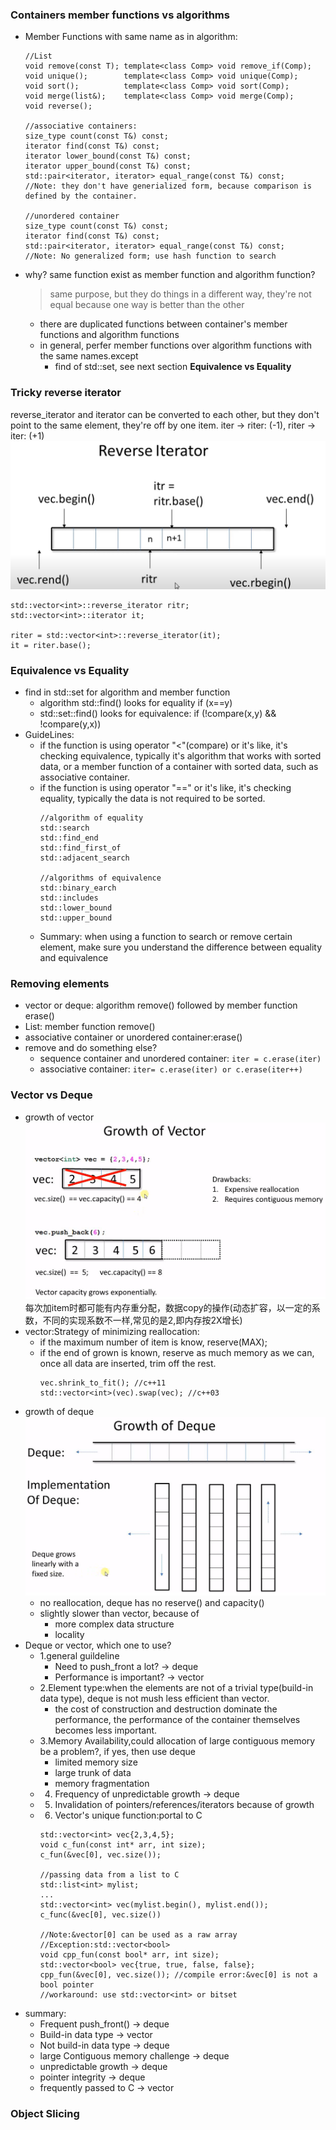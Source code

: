 ### Containers member functions vs algorithms
- Member Functions with same name as in algorithm:
  ```
  //List
  void remove(const T); template<class Comp> void remove_if(Comp);
  void unique();        template<class Comp> void unique(Comp);
  void sort();          template<class Comp> void sort(Comp);
  void merge(list&);    template<class Comp> void merge(Comp);
  void reverse();

  //associative containers:
  size_type count(const T&) const;
  iterator find(const T&) const;
  iterator lower_bound(const T&) const; 
  iterator upper_bound(const T&) const; 
  std::pair<iterator, iterator> equal_range(const T&) const;
  //Note: they don't have generialized form, because comparison is defined by the container.

  //unordered container
  size_type count(const T&) const;
  iterator find(const T&) const;
  std::pair<iterator, iterator> equal_range(const T&) const;
  //Note: No generalized form; use hash function to search
  ```
- why? same function exist as member function and algorithm function?
  > same purpose, but they do things in a different way, they're not equal because one way is better than the other
  - there are duplicated functions between container's member functions and algorithm functions
  - in general, perfer member functions over algorithm functions with the same names.except
    - find of std::set, see next section **Equivalence vs Equality**
### Tricky reverse iterator
  reverse_iterator and iterator can be converted to each other,
  but they don't point to the same element, they're off by one item.
  iter -> riter: (-1), riter -> iter: (+1)
  ![](images/reverse_iterator.png)
  ```
  std::vector<int>::reverse_iterator ritr;
  std::vector<int>::iterator it;

  riter = std::vector<int>::reverse_iterator(it);
  it = riter.base();
  ```
### Equivalence vs Equality
  - find in std::set for algorithm and member function
    - algorithm std::find() looks for equality if (x==y)
    - std::set::find() looks for equivalence: if (!compare(x,y) && !compare(y,x))
  - GuideLines:
    - if the function is using operator "<"(compare) or it's like, it's checking equivalence, typically it's algorithm that works with sorted data, or a member function of a container with sorted data, such as associative container.
    - if the function is using operator "==" or it's like, it's checking equality, typically the data is not required to be sorted.
      ```
      //algorithm of equality
      std::search
      std::find_end
      std::find_first_of
      std::adjacent_search

      //algorithms of equivalence
      std::binary_earch
      std::includes
      std::lower_bound
      std::upper_bound
      ```
    - Summary: when using a function to search or remove certain element, make sure you understand the difference between equality and equivalence
### Removing elements
  - vector or deque: algorithm remove() followed by member function erase()
  - List: member function remove()
  - associative container or unordered container:erase()
  - remove and do something else?
    - sequence container and unordered container: `iter = c.erase(iter)`
    - associative container: `iter= c.erase(iter) or c.erase(iter++)`
### Vector vs Deque
  - growth of vector 
  ![](images/vector-grow.png)
    每次加item时都可能有内存重分配，数据copy的操作(动态扩容，以一定的系数，不同的实现系数不一样,常见的是2,即内存按2X增长)
  - vector:Strategy of minimizing reallocation:
    - if the maximum number of item is know, reserve(MAX);
    - if the end of grown is known, reserve as much memory as we can, once all data are inserted, trim off the rest. 
      ```
      vec.shrink_to_fit(); //c++11
      std::vector<int>(vec).swap(vec); //c++03
      ```
  - growth of deque
    ![](images/deque-grow.png)
    - no reallocation, deque has no reserve() and capacity()
    - slightly slower than vector, because of 
      - more complex data structure
      - locality
  - Deque or vector, which one to use?
    - 1.general guildeline
      - Need to push_front a lot? -> deque
      - Performance is important? -> vector
    - 2.Element type:when the elements are not of a trivial type(build-in data type), deque is not mush less efficient than vector.
      - the cost of construction and destruction dominate the performance, the performance of the container themselves becomes less important.
    - 3.Memory Availability,could allocation of large contiguous memory be a problem?, if yes, then use deque
      - limited memory size
      - large trunk of data
      - memory fragmentation
    - 4. Frequency of unpredictable growth -> deque
    - 5. Invalidation of pointers/references/iterators because of growth
    - 6. Vector's unique function:portal to C
      ```
      std::vector<int> vec{2,3,4,5};
      void c_fun(const int* arr, int size);
      c_fun(&vec[0], vec.size());

      //passing data from a list to C
      std::list<int> mylist;
      ...
      std::vector<int> vec(mylist.begin(), mylist.end());
      c_func(&vec[0], vec.size())
      
      //Note:&vector[0] can be used as a raw array
      //Exception:std::vector<bool>
      void cpp_fun(const bool* arr, int size);
      std::vector<bool> vec{true, true, false, false};
      cpp_fun(&vec[0], vec.size()); //compile error:&vec[0] is not a bool pointer
      //workaround: use std::vector<int> or bitset
      ```
  - summary:
    - Frequent push_front() -> deque
    - Build-in data type -> vector
    - Not build-in data type -> deque
    - large Contiguous memory challenge -> deque
    - unpredictable growth -> deque
    - pointer integrity -> deque
    - frequently passed to C -> vector 
### Object Slicing
